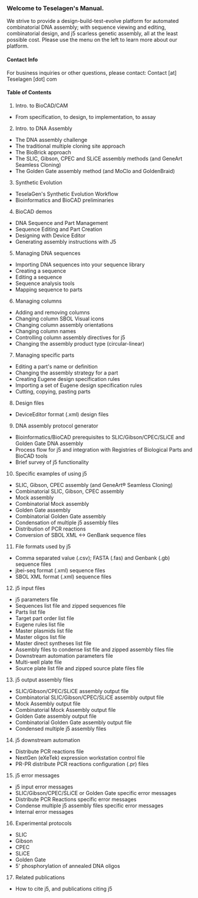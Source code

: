 ### Welcome to Teselagen's Manual.

We strive to provide a design-build-test-evolve platform for automated combinatorial DNA assembly; with sequence viewing and editing, combinatorial design, and j5 scarless genetic assembly, all at the least possible cost. Please use the menu on the left to learn more about our platform.

#### Contact Info

For business inquiries or other questions, please contact: Contact \[at\] Teselagen \[dot\] com

#### Table of Contents

1. Intro. to BioCAD\/CAM

  * From specification, to design, to implementation, to assay

2. Intro. to DNA Assembly

  * The DNA assembly challenge
  * The traditional multiple cloning site approach
  * The BioBrick approach
  * The SLIC, Gibson, CPEC and SLiCE assembly methods \(and GeneArt Seamless Cloning\)
  * The Golden Gate assembly method \(and MoClo and GoldenBraid\)

3. Synthetic Evolution

  * TeselaGen's Synthetic Evolution Workflow
  * Bioinformatics and BioCAD preliminaries

4. BioCAD demos

  * DNA Sequence and Part Management
  * Sequence Editing and Part Creation
  * Designing with Device Editor
  * Generating assembly instructions with J5

5. Managing DNA sequences

  * Importing DNA sequences into your sequence library
  * Creating a sequence
  * Editing a sequence
  * Sequence analysis tools
  * Mapping sequence to parts

6. Managing columns

  * Adding and removing columns
  * Changing column SBOL Visual icons
  * Changing column assembly orientations
  * Changing column names
  * Controlling column assembly directives for j5
  * Changing the assembly product type \(circular-linear\)

7. Managing specific parts

  * Editing a part's name or definition
  * Changing the assembly strategy for a part
  * Creating Eugene design specification rules
  * Importing a set of Eugene design specification rules
  * Cutting, copying, pasting parts

8. Design files

  * DeviceEditor format \(.xml\) design files

9. DNA assembly protocol generator

  * Bioinformatics\/BioCAD prerequisites to SLIC\/Gibson\/CPEC\/SLiCE and Golden Gate DNA assembly
  * Process flow for j5 and integration with Registries of Biological Parts and BioCAD tools
  * Brief survey of j5 functionality

10. Specific examples of using j5

  * SLIC, Gibson, CPEC assembly \(and GeneArt® Seamless Cloning\)
  * Combinatorial SLIC, Gibson, CPEC assembly
  * Mock assembly
  * Combinatorial Mock assembly
  * Golden Gate assembly
  * Combinatorial Golden Gate assembly
  * Condensation of multiple j5 assembly files
  * Distribution of PCR reactions
  * Conversion of SBOL XML &lt;-&gt; GenBank sequence files

11. File formats used by j5

  * Comma separated value \(.csv\); FASTA \(.fas\) and Genbank \(.gb\) sequence files
  * jbei-seq format \(.xml\) sequence files
  * SBOL XML format \(.xml\) sequence files

12. j5 input files

  * j5 parameters file
  * Sequences list file and zipped sequences file
  * Parts list file
  * Target part order list file
  * Eugene rules list file
  * Master plasmids list file
  * Master oligos list file
  * Master direct syntheses list file
  * Assembly files to condense list file and zipped assembly files file
  * Downstream automation parameters file
  * Multi-well plate file
  * Source plate list file and zipped source plate files file

13. j5 output assembly files

  * SLIC\/Gibson\/CPEC\/SLiCE assembly output file
  * Combinatorial SLIC\/Gibson\/CPEC\/SLiCE assembly output file
  * Mock Assembly output file
  * Combinatorial Mock Assembly output file
  * Golden Gate assembly output file
  * Combinatorial Golden Gate assembly output file
  * Condensed multiple j5 assembly files

14. j5 downstream automation

  * Distribute PCR reactions file
  * NextGen \(eXeTek\) expression workstation control file
  * PR-PR distribute PCR reactions configuration \(.pr\) files

15. j5 error messages

  * j5 input error messages
  * SLIC\/Gibson\/CPEC\/SLiCE or Golden Gate specific error messages
  * Distribute PCR Reactions specific error messages
  * Condense multiple j5 assembly files specific error messages
  * Internal error messages

16. Experimental protocols

  * SLIC
  * Gibson
  * CPEC
  * SLiCE
  * Golden Gate
  * 5' phosphorylation of annealed DNA oligos

17. Related publications

  * How to cite j5, and publications citing j5


